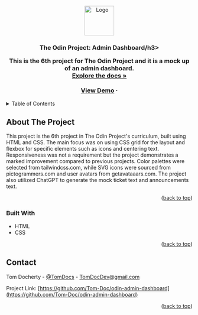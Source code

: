 <!-- PROJECT SHIELDS -->
<!--
*** I'm using markdown "reference style" links for readability.
*** Reference links are enclosed in brackets [ ] instead of parentheses ( ).
*** See the bottom of this document for the declaration of the reference variables
*** for contributors-url, forks-url, etc. This is an optional, concise syntax you may use.
*** https://www.markdownguide.org/basic-syntax/#reference-style-links
-->
<!-- [![Contributors][contributors-shield]][contributors-url]
[![Forks][forks-shield]][forks-url]
[![Stargazers][stars-shield]][stars-url]
[![Issues][issues-shield]][issues-url]
[![MIT License][license-shield]][license-url]
[![LinkedIn][linkedin-shield]][linkedin-url] -->



<!-- PROJECT LOGO -->
<br />
<div align="center">
  <a href="#">
    <img src="./imgs/logo-color.png" alt="Logo" width="80" height="80">
  </a>

<h3 align="center">The Odin Project: Admin Dashboard/h3>

  <p align="center">
    This is the 6th project for The Odin Project and it is a mock up of an admin dashboard.
    <br />
    <a href="https://github.com/Tom-Doc/odin-admin-dashboard"><strong>Explore the docs »</strong></a>
    <br />
    <br />
    <a href="https://tom-doc.github.io/odin-admin-dashboard">View Demo</a>
    ·
    <!-- <a href="https://github.com/github_username/repo_name/issues">Report Bug</a>
    ·
    <a href="https://github.com/github_username/repo_name/issues">Request Feature</a> -->
  </p>
</div>



<!-- TABLE OF CONTENTS -->
<details>
  <summary>Table of Contents</summary>
  <ol>
    <li>
      <a href="#about-the-project">About The Project</a>
      <ul>
        <li><a href="#built-with">Built With</a></li>
      </ul>
    </li>
    <li>
      <!-- <a href="#getting-started">Getting Started</a>
      <ul>
        <li><a href="#prerequisites">Prerequisites</a></li>
        <li><a href="#installation">Installation</a></li>
      </ul> -->
    </li>
    <!-- <li><a href="#usage">Usage</a></li>
    <li><a href="#roadmap">Roadmap</a></li>
    <li><a href="#contributing">Contributing</a></li>
    <li><a href="#license">License</a></li> -->
    <li><a href="#contact">Contact</a></li>
    <!-- <li><a href="#acknowledgments">Acknowledgments</a></li> -->
  </ol>
</details>



<!-- ABOUT THE PROJECT -->
## About The Project

<!-- [![Product Name Screen Shot][product-screenshot]](./imgs/Screenshot.png) -->

This project is the 6th project in The Odin Project's curriculum, built using HTML and CSS. The main focus was on using CSS grid for the layout and flexbox for specific elements such as icons and centering text. Responsiveness was not a requirement but the project demonstrates a marked improvement compared to previous projects. Color palettes were selected from tailwindcss.com, while SVG icons were sourced from pictogrammers.com and user avatars from getavataaars.com. The project also utilized ChatGPT to generate the mock ticket text and announcements text.

<p align="right">(<a href="#readme-top">back to top</a>)</p>



### Built With

<!-- * [![Next][Next.js]][Next-url]
* [![React][React.js]][React-url]
* [![Vue][Vue.js]][Vue-url]
* [![Angular][Angular.io]][Angular-url]
* [![Svelte][Svelte.dev]][Svelte-url]
* [![Laravel][Laravel.com]][Laravel-url]
* [![Bootstrap][Bootstrap.com]][Bootstrap-url]
* [![JQuery][JQuery.com]][JQuery-url] -->
* HTML
* CSS
<!-- * Javascript -->

<p align="right">(<a href="#readme-top">back to top</a>)</p>



<!-- CONTACT -->
## Contact

Tom Docherty - [@TomDocs](https://twitter.com/TomDocs) - TomDocDev@gmail.com

Project Link: [https://github.com/Tom-Doc/odin-admin-dashboard](https://github.com/Tom-Doc/odin-admin-dashboard)

<p align="right">(<a href="#readme-top">back to top</a>)</p>